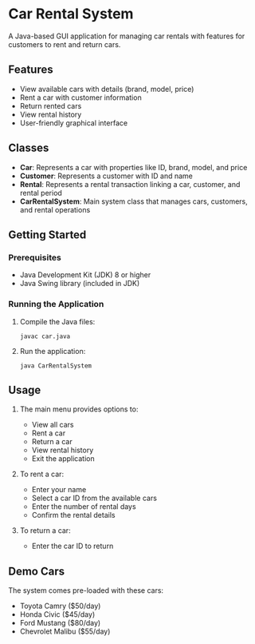 # Car Rental System

A Java-based GUI application for managing car rentals with features for customers to rent and return cars.

## Features

- View available cars with details (brand, model, price)
- Rent a car with customer information
- Return rented cars
- View rental history
- User-friendly graphical interface

## Classes

- **Car**: Represents a car with properties like ID, brand, model, and price
- **Customer**: Represents a customer with ID and name
- **Rental**: Represents a rental transaction linking a car, customer, and rental period
- **CarRentalSystem**: Main system class that manages cars, customers, and rental operations

## Getting Started

### Prerequisites

- Java Development Kit (JDK) 8 or higher
- Java Swing library (included in JDK)

### Running the Application

1. Compile the Java files:
   ```
   javac car.java
   ```

2. Run the application:
   ```
   java CarRentalSystem
   ```

## Usage

1. The main menu provides options to:
   - View all cars
   - Rent a car
   - Return a car
   - View rental history
   - Exit the application

2. To rent a car:
   - Enter your name
   - Select a car ID from the available cars
   - Enter the number of rental days
   - Confirm the rental details

3. To return a car:
   - Enter the car ID to return

## Demo Cars

The system comes pre-loaded with these cars:
- Toyota Camry ($50/day)
- Honda Civic ($45/day)
- Ford Mustang ($80/day)
- Chevrolet Malibu ($55/day)
